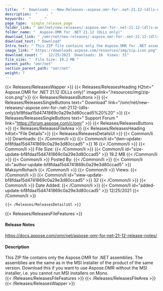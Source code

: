 ```yaml
---
title:  "  Downloads ---New-Releases--aspose.omr-for-.net-21.12-(dlls-only) . " 
description:  "    . " 
keywords:  "    . " 
page_type:  single_release_page
folder_link: " omr/net/new-releases/-aspose.omr-for-.net-21.12-(dlls-only)/"
folder_name: "  Aspose.OMR for .NET 21.12 (DLLs only)"
download_link: " /omr/net/new-releases/-aspose.omr-for-.net-21.12-(dlls-only)/bf8fdaa15d4741869c0a29e3d80ccad5"
download_text: " Download"
Intro_text: " This ZIP file contains only the Aspose.OMR for .NET assemblies. The assemblies a..."
image_link: " https://downloads.aspose.com/resources/img/zip-icon.png"
download_count: "   12/25/2021  Downloads: 16  Views: 31"
file_size: "  File Size: 19.2 MB "
parent_path: "omr/net"
section_parent_path: "omr/net"
weight: 7 
---
```


{{< Releases/ReleasesWapper >}}
  {{< Releases/ReleasesHeading H2txt="  Aspose.OMR for .NET 21.12 (DLLs only)" imagelink="/resources/img/zip-icon.png">}}
  {{< Releases/ReleasesButtons >}}
    {{< Releases/ReleasesSingleButtons text=" Download" link="/omr/net/new-releases/-aspose.omr-for-.net-21.12-(dlls-only)/bf8fdaa15d4741869c0a29e3d80ccad5%20%20" >}}
    {{< Releases/ReleasesSingleButtons text=" Support Forum " link="https://forum.aspose.com/c/omr" >}}
  {{< Releases/ReleasesButtons >}}
  {{< Releases/ReleasesFileArea >}}
    {{< Releases/ReleasesHeading h4txt="File Details">}}
    {{< Releases/ReleasesDetailsUl >}}
            {{< Common/li  >}} Downloads: {{< /Common/li >}} 
      {{< Common/li id="dwn-update-bf8fdaa15d4741869c0a29e3d80ccad5" >}} 16 {{< /Common/li >}} 
      {{< Common/li  >}} File Size: {{< /Common/li >}} 
      {{< Common/li id="size-update-bf8fdaa15d4741869c0a29e3d80ccad5" >}} 19.2 MB {{< /Common/li >}} 
      {{< Common/li  >}} Posted By: {{< /Common/li >}} 
      {{< Common/li id="author-update-bf8fdaa15d4741869c0a29e3d80ccad5" >}} MaksymRohach {{< /Common/li >}} 
      {{< Common/li  >}} Views: {{< /Common/li >}} 
      {{< Common/li id="view-update-bf8fdaa15d4741869c0a29e3d80ccad5" >}} 32 {{< /Common/li >}} 
      {{< Common/li  >}} Date Added: {{< /Common/li >}} 
      {{< Common/li id="added-update-bf8fdaa15d4741869c0a29e3d80ccad5" >}} 12/25/2021 {{< /Common/li >}} 

    {{< /Releases/ReleasesDetailsUl >}}

  {{< Releases/ReleasesFileFeatures >}}
      <h4>Release Notes</h4><div><a href="https://docs.aspose.com/omr/net/aspose-omr-for-net-21-12-release-notes/">https://docs.aspose.com/omr/net/aspose-omr-for-net-21-12-release-notes/</a></div><h4>Description</h4><div class="HTMLDescription">This ZIP file contains only the Aspose.OMR for .NET assemblies. The assemblies are the same as in the MSI installer of the product of the same version. Download this if you want to use Aspose.OMR without the MSI installer, i.e. you cannot run MSI installers on Mono.</div>
  {{< /Releases/ReleasesFileFeatures >}}
 {{< /Releases/ReleasesFileArea >}}
{{< /Releases/ReleasesWapper >}}


